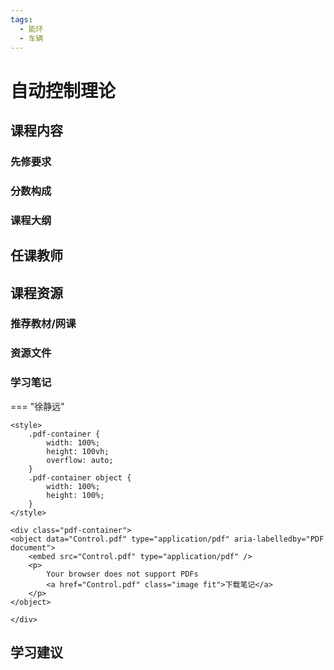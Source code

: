 ```yaml
---
tags:
  - 能环
  - 车辆
---
```


# 自动控制理论

## 课程内容

### 先修要求

### 分数构成

### 课程大纲

## 任课教师

## 课程资源

### 推荐教材/网课

### 资源文件

### 学习笔记

=== "徐静远"

    <style>
        .pdf-container {
            width: 100%;
            height: 100vh;
            overflow: auto;
        }
        .pdf-container object {
            width: 100%;
            height: 100%;
        }
    </style>

    <div class="pdf-container">
    <object data="Control.pdf" type="application/pdf" aria-labelledby="PDF document">
        <embed src="Control.pdf" type="application/pdf" />
        <p>
            Your browser does not support PDFs
            <a href="Control.pdf" class="image fit">下载笔记</a>
        </p>
    </object>

    </div>



## 学习建议
